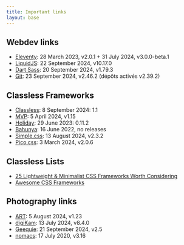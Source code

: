 ```yaml
---
title: Important links
layout: base
---
```

## Webdev links
- [Eleventy](https://github.com/11ty/eleventy): 28 March 2023, v2.0.1 + 31 July 2024, v3.0.0-beta.1
- [LiquidJS](https://github.com/harttle/liquidjs): 22 September 2024, v10.17.0
- [Dart Sass](https://github.com/sass/dart-sass): 20 September 2024, v1.79.3
- [Git](https://git-scm.com/download/linux): 23 September 2024, v2.46.2 (dépôts activés v2.39.2)

## Classless Frameworks
- [Classless](https://github.com/emareg/classlesscss): 8 September 2024: 1.1
- [MVP](https://github.com/andybrewer/mvp/): 5 April 2024, v1.15
- [Holiday](https://github.com/EvgenyOrekhov/holiday.css): 29 June 2023: 0.11.2
- [Bahunya](https://github.com/kimeiga/bahunya): 16 June 2022, no releases
- [Simple.css](https://github.com/kevquirk/simple.css): 13 August 2024, v2.3.2
- [Pico.css](https://github.com/picocss/pico): 3 March 2024,  v2.0.6

## Classless Lists
- [25 Lightweight & Minimalist CSS Frameworks Worth Considering](https://speckyboy.com/responsive-lightweight-css-frameworks/)
- [Awesome CSS Frameworks](https://github.com/troxler/awesome-css-frameworks)

## Photography links
- [ART](https://bitbucket.org/agriggio/art/downloads/): 5 August 2024, v1.23
- [digiKam](https://download.kde.org/stable/digikam/): 13 July 2024, v8.4.0
- [Geequie](https://github.com/BestImageViewer/geeqie): 21 September 2024, v2.5
- [nomacs](https://github.com/nomacs/nomacs): 17 July 2020, v3.16